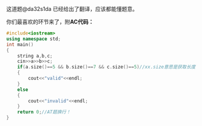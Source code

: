 这道题@da32s1da 已经给出了翻译，应该都能懂题意。

你们最喜欢的环节来了，附**AC代码：**
```cpp
#include<iostream>
using namespace std;
int main()
{
    string a,b,c;
    cin>>a>>b>>c;
    if(a.size()==5 && b.size()==7 && c.size()==5)//xx.size意思是获取长度
    {
        cout<<"valid"<<endl;
    }
    else
    {
        cout<<"invalid"<<endl;
    }
    return 0;//AT题换行！
}
```